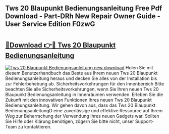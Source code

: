 ## Tws 20 Blaupunkt Bedienungsanleitung Free Pdf Download - Part-DRh New Repair Owner Guide - User Service Edition F0zwG

# <h2><a href="http://df5t0l3.blite.top/?on=Tws+20+Blaupunkt+Bedienungsanleitung">🔗Download 👉🔴 Tws 20 Blaupunkt Bedienungsanleitung</a></h2>

[![Tws 20 Blaupunkt Bedienungsanleitung new download](https://i.imgur.com/lujVjoI.png)](http://df5t0l3.blite.top/?on=Tws+20+Blaupunkt+Bedienungsanleitung)
Holen Sie mit diesem Benutzerhandbuch das Beste aus Ihrem neuen Tws 20 Blaupunkt Bedienungsanleitung heraus und decken Sie alles von der Installation bis zur Fehlerbehebung ab. Sicherheitsvorkehrungen für den Innenbereich Bitte beachten Sie alle Sicherheitsvorkehrungen, wenn Sie Ihren neuen Tws 20 Blaupunkt Bedienungsanleitung in Innenräumen verwenden. Erleben Sie die Zukunft mit den innovativen Funktionen Ihres neuen Tws 20 Blaupunkt Bedienungsanleitung. Wir gehen davon aus, dass das Tws 20 Blaupunkt BedienungsanleitungD eine zuverlässige und effektive Ressource auf Ihrem Weg zur Beherrschung der Verwendung Ihres neuen Gadgets war. Sollten Sie Hilfe oder Klärung benötigen, zögern Sie bitte nicht, unser Support-Team zu kontaktieren.
